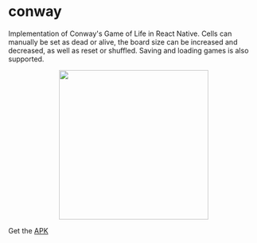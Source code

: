 # conway

Implementation of Conway's Game of Life in React Native. Cells can manually be set as dead or alive, the board size can be increased and decreased, as well as reset or shuffled. Saving and loading games is also supported.

<p align="center">
<img src="conway.gif" width="300"/>
</p>

Get the [APK](https://github.com/POWRFULCOW89/conway/releases/download/v1.0.0/Conway.apk)
